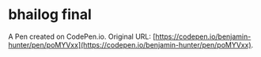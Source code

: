 # bhailog final

A Pen created on CodePen.io. Original URL: [https://codepen.io/benjamin-hunter/pen/poMYVxx](https://codepen.io/benjamin-hunter/pen/poMYVxx).


